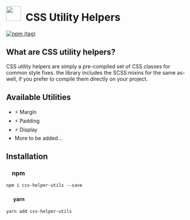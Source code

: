 # <img src="https://cdn.peiris.xyz/karapincha/karapincha-monochrome-sm.png" height="40" width="40" />&nbsp;&nbsp;CSS Utility Helpers

[![npm (tag)](https://img.shields.io/npm/v/css-helper-utils/latest?color=success&logo=GitHub)](https://www.npmjs.com/package/css-helper-utils)

## What are CSS utility helpers?
CSS utility helpers are simply a pre-compiled set of CSS classes for common style fixes. the library includes the SCSS mixins for the same as-well, if you prefer to compile them directly on your project.

## Available Utilities
- ⚡️ Margin
- ⚡️ Padding
- ⚡️ Display
- More to be added...

## Installation

### <img src="https://cdn.worldvectorlogo.com/logos/npm.svg" height="12" /> npm
`npm i css-helper-utils --save`

#### <img src="https://cdn.worldvectorlogo.com/logos/yarn.svg" height="16" /> yarn
`yarn add css-helper-utils`